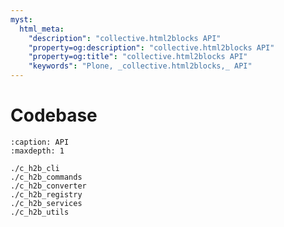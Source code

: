 ```yaml
---
myst:
  html_meta:
    "description": "collective.html2blocks API"
    "property=og:description": "collective.html2blocks API"
    "property=og:title": "collective.html2blocks API"
    "keywords": "Plone, _collective.html2blocks,_ API"
---
```


# Codebase

```{toctree}
:caption: API
:maxdepth: 1

./c_h2b_cli
./c_h2b_commands
./c_h2b_converter
./c_h2b_registry
./c_h2b_services
./c_h2b_utils
```